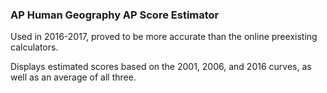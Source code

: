 ### AP Human Geography AP Score Estimator

Used in 2016-2017, proved to be more accurate than the online preexisting calculators.

Displays estimated scores based on the 2001, 2006, and 2016 curves, as well as an average of all three.

